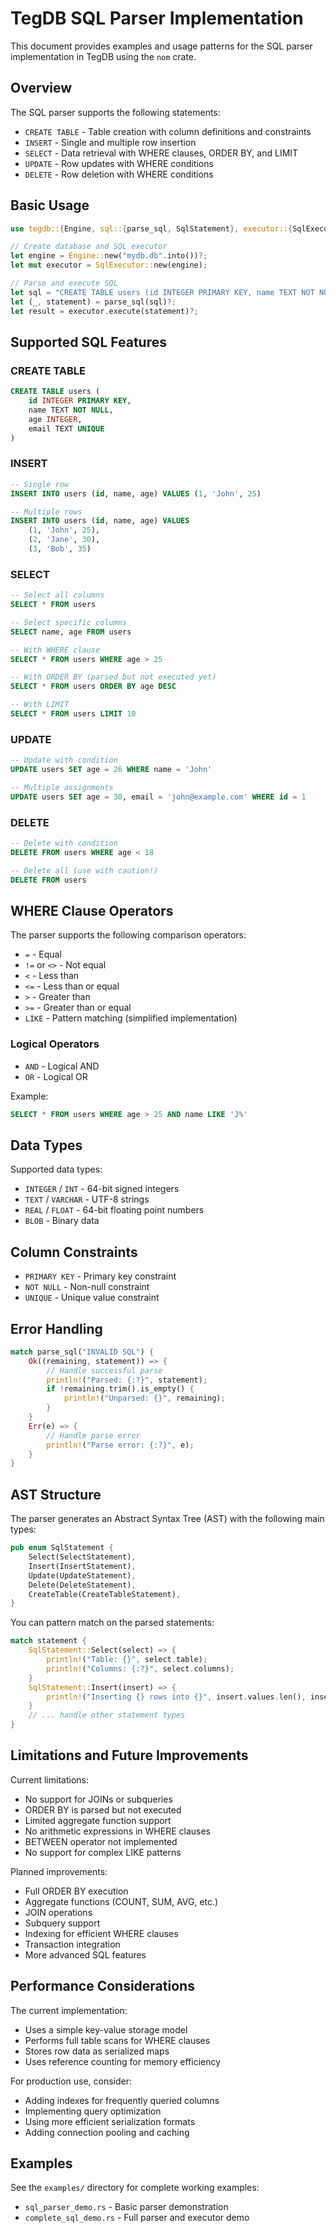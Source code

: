 # TegDB SQL Parser Implementation

This document provides examples and usage patterns for the SQL parser implementation in TegDB using the `nom` crate.

## Overview

The SQL parser supports the following statements:
- `CREATE TABLE` - Table creation with column definitions and constraints
- `INSERT` - Single and multiple row insertion
- `SELECT` - Data retrieval with WHERE clauses, ORDER BY, and LIMIT
- `UPDATE` - Row updates with WHERE conditions  
- `DELETE` - Row deletion with WHERE conditions

## Basic Usage

```rust
use tegdb::{Engine, sql::{parse_sql, SqlStatement}, executor::{SqlExecutor, SqlResult}};

// Create database and SQL executor
let engine = Engine::new("mydb.db".into())?;
let mut executor = SqlExecutor::new(engine);

// Parse and execute SQL
let sql = "CREATE TABLE users (id INTEGER PRIMARY KEY, name TEXT NOT NULL, age INTEGER)";
let (_, statement) = parse_sql(sql)?;
let result = executor.execute(statement)?;
```

## Supported SQL Features

### CREATE TABLE
```sql
CREATE TABLE users (
    id INTEGER PRIMARY KEY,
    name TEXT NOT NULL,
    age INTEGER,
    email TEXT UNIQUE
)
```

### INSERT
```sql
-- Single row
INSERT INTO users (id, name, age) VALUES (1, 'John', 25)

-- Multiple rows
INSERT INTO users (id, name, age) VALUES 
    (1, 'John', 25), 
    (2, 'Jane', 30),
    (3, 'Bob', 35)
```

### SELECT
```sql
-- Select all columns
SELECT * FROM users

-- Select specific columns  
SELECT name, age FROM users

-- With WHERE clause
SELECT * FROM users WHERE age > 25

-- With ORDER BY (parsed but not executed yet)
SELECT * FROM users ORDER BY age DESC

-- With LIMIT
SELECT * FROM users LIMIT 10
```

### UPDATE
```sql
-- Update with condition
UPDATE users SET age = 26 WHERE name = 'John'

-- Multiple assignments
UPDATE users SET age = 30, email = 'john@example.com' WHERE id = 1
```

### DELETE
```sql
-- Delete with condition
DELETE FROM users WHERE age < 18

-- Delete all (use with caution!)
DELETE FROM users
```

## WHERE Clause Operators

The parser supports the following comparison operators:
- `=` - Equal
- `!=` or `<>` - Not equal
- `<` - Less than
- `<=` - Less than or equal
- `>` - Greater than
- `>=` - Greater than or equal
- `LIKE` - Pattern matching (simplified implementation)

### Logical Operators
- `AND` - Logical AND
- `OR` - Logical OR

Example:
```sql
SELECT * FROM users WHERE age > 25 AND name LIKE 'J%'
```

## Data Types

Supported data types:
- `INTEGER` / `INT` - 64-bit signed integers
- `TEXT` / `VARCHAR` - UTF-8 strings
- `REAL` / `FLOAT` - 64-bit floating point numbers
- `BLOB` - Binary data

## Column Constraints

- `PRIMARY KEY` - Primary key constraint
- `NOT NULL` - Non-null constraint
- `UNIQUE` - Unique value constraint

## Error Handling

```rust
match parse_sql("INVALID SQL") {
    Ok((remaining, statement)) => {
        // Handle successful parse
        println!("Parsed: {:?}", statement);
        if !remaining.trim().is_empty() {
            println!("Unparsed: {}", remaining);
        }
    }
    Err(e) => {
        // Handle parse error
        println!("Parse error: {:?}", e);
    }
}
```

## AST Structure

The parser generates an Abstract Syntax Tree (AST) with the following main types:

```rust
pub enum SqlStatement {
    Select(SelectStatement),
    Insert(InsertStatement), 
    Update(UpdateStatement),
    Delete(DeleteStatement),
    CreateTable(CreateTableStatement),
}
```

You can pattern match on the parsed statements:

```rust
match statement {
    SqlStatement::Select(select) => {
        println!("Table: {}", select.table);
        println!("Columns: {:?}", select.columns);
    }
    SqlStatement::Insert(insert) => {
        println!("Inserting {} rows into {}", insert.values.len(), insert.table);
    }
    // ... handle other statement types
}
```

## Limitations and Future Improvements

Current limitations:
- No support for JOINs or subqueries
- ORDER BY is parsed but not executed
- Limited aggregate function support
- No arithmetic expressions in WHERE clauses
- BETWEEN operator not implemented
- No support for complex LIKE patterns

Planned improvements:
- Full ORDER BY execution
- Aggregate functions (COUNT, SUM, AVG, etc.)
- JOIN operations
- Subquery support
- Indexing for efficient WHERE clauses
- Transaction integration
- More advanced SQL features

## Performance Considerations

The current implementation:
- Uses a simple key-value storage model
- Performs full table scans for WHERE clauses
- Stores row data as serialized maps
- Uses reference counting for memory efficiency

For production use, consider:
- Adding indexes for frequently queried columns
- Implementing query optimization
- Using more efficient serialization formats
- Adding connection pooling and caching

## Examples

See the `examples/` directory for complete working examples:
- `sql_parser_demo.rs` - Basic parser demonstration
- `complete_sql_demo.rs` - Full parser and executor demo
